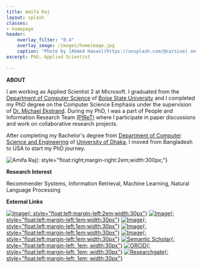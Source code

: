 ```yaml
---
title: Amifa Raj
layout: splash
classes:
- homepage
header:
    overlay_filter: "0.4"
    overlay_image: /images/homeimage.jpg
    caption: "Photo by [Ahmed Hasan](https://unsplash.com/@carsive) on [Unsplash](https://unsplash.com/s/photos/bangladesh?utm_source=unsplash&amp;utm_medium=referral&amp;utm_content=creditCopyText)"
excerpt: PhD, Applied Scientist
    
---
```


**ABOUT**

I am working as Applied Scientist 2 at Microsoft. I graduated from the [Department of Computer Science](https://www.boisestate.edu/coen-cs/) of [Boise State University](https://www.boisestate.edu/) and I completed my PhD degree on the Computer Science Emphasis under the supervision of [Dr. Michael Ekstrand](https://md.ekstrandom.net/). 
During my PhD, I was a part of People and Information Research Team [(PIReT)](http://piret.info/) where I participate in paper discussions and work on collaborative research projects.

After completing my Bachelor's degree from [Department of Computer Science and Engineering](http://www.cse.du.ac.bd/) of [University of Dhaka](https://www.du.ac.bd/), I moved from Bangladesh to USA to start my PhD journey.

![Amifa Raj](/images/headshot.jpg){: style="float:right;margin-right:2em;width:300px;"}

**Research Interest**

Recommender Systems, Information Retrieval, Machine Learning, Natural Language Processing

**External Links**

[![Image](/images/twitter.png){: style="float:left;margin-left:2em;width:30px"}](https://twitter.com/rajamifa)
[![Image](/images/linked.png){: style="float:left;margin-left:1em;width:30px"}](https://www.linkedin.com/in/amifa-raj-a0b9b9152/)
[![Image](/images/googlescholar.png){: style="float:left;margin-left:1em;width:30px"}](https://scholar.google.com/citations?hl=en&user=lAj1gzAAAAAJ)
[![Image](/images/boiselogo.png){: style="float:left;margin-left:1em;width:30px"}](https://www.boisestate.edu/computing/directory/student-directory/amifa-raj/)
[![Image](/images/piret.png){: style="float:left;margin-left:1em;width:30px"}](http://piret.info/people/)
[![Semantic Scholar](/images/semantic.png){: style="float:left;margin-left: 1em; width:30px"}](https://www.semanticscholar.org/author/Amifa-Raj/1920784888)
[![ORCID](/images/orcid.png){: style="float:left;margin-left: 1em; width:30px"}](https://orcid.org/0000-0002-8874-6645)
[![Researchgate](/images/rg.png){: style="float:left;margin-left: 1em; width:30px"}](https://www.researchgate.net/profile/Amifa_Raj)




